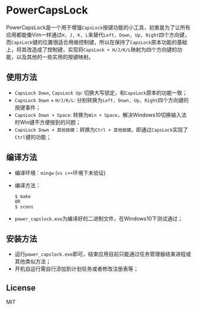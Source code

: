 # PowerCapsLock

PowerCapsLock是一个用于增强`CapsLock`按键功能的小工具，初衷是为了让所有应用都能像Vim一样通过`H, J, K, L`来替代`Left, Down, Up, Right`四个方向键，而`CapsLock`键的位置很适合用做控制键，所以在保持了`CapsLock`原本功能的基础上，将其改造成了控制键，实现将`CapsLock + H/J/K/L`映射为四个方向键的功能，以及其他的一些实用的按键映射。

## 使用方法

* `CapsLock Down`, `CapsLock Up`: 切换大写锁定，和`CapsLock`原本的功能一致；
* `CapsLock Down` + `H/J/K/L`: 分别转换为`Left, Down, Up, Right`四个方向键的按键事件；
* `CapsLock Down + Space`: 转换为`Win + Space`，解决Windows10切换输入法时Win键不方便按到的问题；
* `CapsLock Down + 其他按键`：转换为`Ctrl + 其他按键`，即通过`CapsLock`实现了`Ctrl`键的功能；

## 编译方法

* 编译环境：`mingw` (`vs c++`环境下未验证)

* 编译方法：

  ```shell
  $ make
  OR
  $ scons
  ```

* `power_capslock.exe`为编译好的二进制文件，在Windows10下测试通过；

## 安装方法

* 运行`power_capslock.exe`即可，结束应用目前只能通过任务管理器结束进程或其他类似方法；
* 开机自运行需自行添加到计划任务或者修改注册表等；

## License

MIT